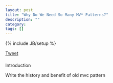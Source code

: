 ```yaml
---
layout: post
title: "Why Do We Need So Many MV* Patterns?"
description: ""
category: 
tags: []
---
```

{% include JB/setup %}

<div style="margin-bottom: 1.5em;">
	<div>
		<a href="https://twitter.com/share" class="twitter-share-button" style="vertical-align: bottom">Tweet</a>
	</div>
	<div>
		<span class="fb-share-button" data-href="http://rafaelcfreire.github.io/2015/12/01/why-do-we-need-so-many-mv-patterns/" data-layout="button"></span>
	</div>
</div>

Introduction

Write the history and benefit of old mvc pattern 


<script type="text/javascript" src="/js/main.js"></script>  